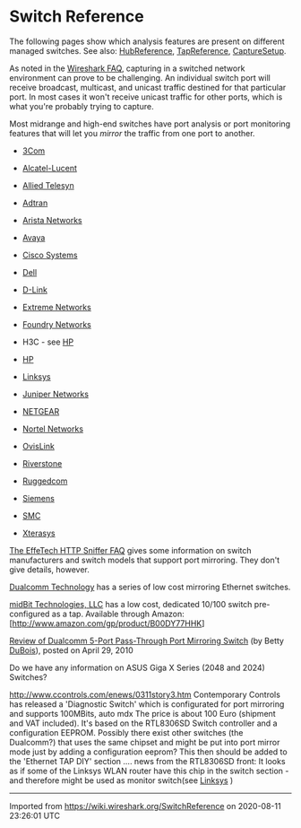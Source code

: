 # Switch Reference

The following pages show which analysis features are present on different managed switches. See also: [HubReference](/HubReference), [TapReference](/TapReference), [CaptureSetup](/CaptureSetup).

As noted in the [Wireshark FAQ](http://www.wireshark.org/faq.html#promiscsniff), capturing in a switched network environment can prove to be challenging. An individual switch port will receive broadcast, multicast, and unicast traffic destined for that particular port. In most cases it won't receive unicast traffic for other ports, which is what you're probably trying to capture.

Most midrange and high-end switches have port analysis or port monitoring features that will let you *mirror* the traffic from one port to another.

  - [3Com](/SwitchReference/3Com)

  - [Alcatel-Lucent](/SwitchReference/AlcatelLucent)

  - [Allied Telesyn](/SwitchReference/ATsyn)

  - [Adtran](/SwitchReference/Adtran)

  - [Arista Networks](/AristaNetworks)

  - [Avaya](/SwitchReference/Avaya)

  - [Cisco Systems](/SwitchReference/CiscoSystems)

  - [Dell](/SwitchReference/Dell)

  - [D-Link](/SwitchReference/DLink)

  - [Extreme Networks](/SwitchReference/ExtremeNetworks)

  - [Foundry Networks](/SwitchReference/FoundryNetworks)

  - H3C - see [HP](/SwitchReference/HewlettPackard)

  - [HP](/SwitchReference/HewlettPackard)

  - [Linksys](/SwitchReference/Linksys)

  - [Juniper Networks](/SwitchReference/JuniperNetworks)

  - [NETGEAR](/SwitchReference/NetGear)

  - [Nortel Networks](/SwitchReference/NortelNetworks)

  - [OvisLink](/SwitchReference/OvisLink)

  - [Riverstone](/SwitchReference/Riverstone)

  - [Ruggedcom](/SwitchReference/Ruggedcom)

  - [Siemens](/SwitchReference/Siemens)

  - [SMC](/SwitchReference/SMC)

  - [Xterasys](/SwitchReference/Xterasys)

[The EffeTech HTTP Sniffer FAQ](http://www.effetech.com/sniffer/faq.htm) gives some information on switch manufacturers and switch models that support port mirroring. They don't give details, however.

[Dualcomm Technology](http://www.dual-comm.com/products.htm) has a series of low cost mirroring Ethernet switches.

[midBit Technologies, LLC](http://www.midbittech.com) has a low cost, dedicated 10/100 switch pre-configured as a tap. Available through Amazon: \[<http://www.amazon.com/gp/product/B00DY77HHK>\]

[Review of Dualcomm 5-Port Pass-Through Port Mirroring Switch](http://www.lovemytool.com/blog/2010/04/review-of-dualcomm-5-port-pass-through-port-mirroring-switch-by-betty-dubois.html) (by Betty [DuBois](/DuBois)), posted on April 29, 2010

Do we have any information on ASUS Giga X Series (2048 and 2024) Switches?

<http://www.ccontrols.com/enews/0311story3.htm> Contemporary Controls has released a 'Diagnostic Switch' which is configurated for port mirroring and supports 100MBits, auto mdx The price is about 100 Euro (shipment and VAT included). It's based on the RTL8306SD Switch controller and a configuration EEPROM. Possibly there exist other switches (the Dualcomm?) that uses the same chipset and might be put into port mirror mode just by adding a configuration eeprom? This then should be added to the 'Ethernet TAP DIY' section .... news from the RTL8306SD front: It looks as if some of the Linksys WLAN router have this chip in the switch section - and therefore might be used as monitor switch(see [Linksys](/SwitchReference/Linksys) )

---

Imported from https://wiki.wireshark.org/SwitchReference on 2020-08-11 23:26:01 UTC
